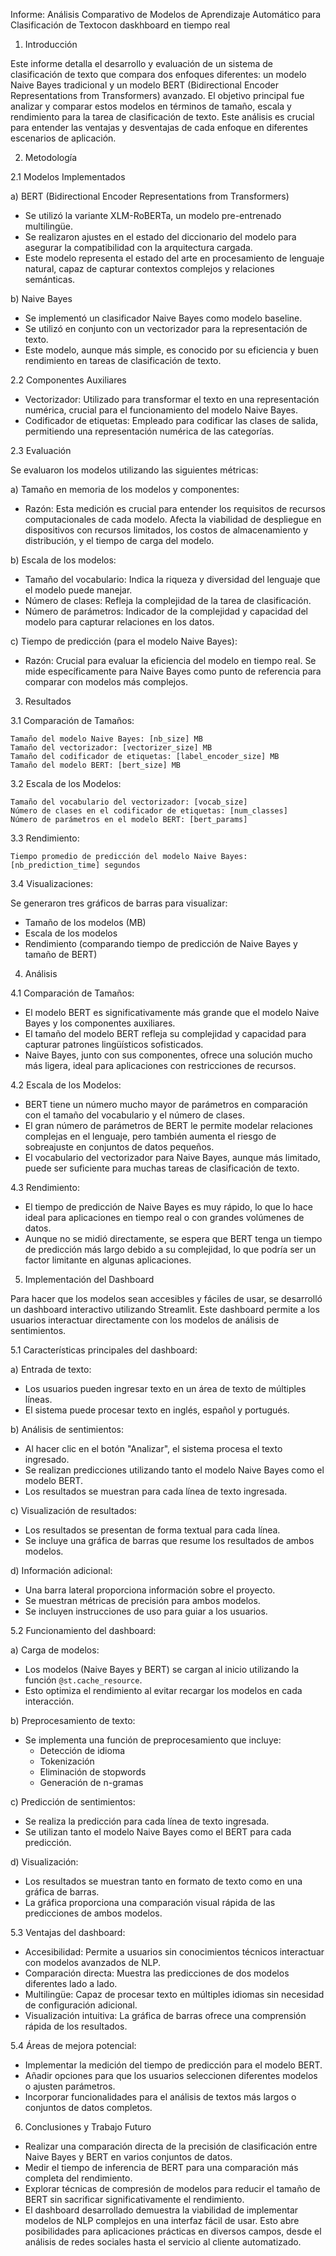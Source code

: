 Informe: Análisis Comparativo de Modelos de Aprendizaje Automático para Clasificación de Textocon daskhboard en tiempo real

1. Introducción

Este informe detalla el desarrollo y evaluación de un sistema de clasificación de texto que compara dos enfoques diferentes: un modelo Naive Bayes tradicional y un modelo BERT (Bidirectional Encoder Representations from Transformers) avanzado. El objetivo principal fue analizar y comparar estos modelos en términos de tamaño, escala y rendimiento para la tarea de clasificación de texto. Este análisis es crucial para entender las ventajas y desventajas de cada enfoque en diferentes escenarios de aplicación.

2. Metodología

2.1 Modelos Implementados

a) BERT (Bidirectional Encoder Representations from Transformers)
   - Se utilizó la variante XLM-RoBERTa, un modelo pre-entrenado multilingüe.
   - Se realizaron ajustes en el estado del diccionario del modelo para asegurar la compatibilidad con la arquitectura cargada.
   - Este modelo representa el estado del arte en procesamiento de lenguaje natural, capaz de capturar contextos complejos y relaciones semánticas.

b) Naive Bayes
   - Se implementó un clasificador Naive Bayes como modelo baseline.
   - Se utilizó en conjunto con un vectorizador para la representación de texto.
   - Este modelo, aunque más simple, es conocido por su eficiencia y buen rendimiento en tareas de clasificación de texto.

2.2 Componentes Auxiliares

   - Vectorizador: Utilizado para transformar el texto en una representación numérica, crucial para el funcionamiento del modelo Naive Bayes.
   - Codificador de etiquetas: Empleado para codificar las clases de salida, permitiendo una representación numérica de las categorías.

2.3 Evaluación

Se evaluaron los modelos utilizando las siguientes métricas:

a) Tamaño en memoria de los modelos y componentes:
   - Razón: Esta medición es crucial para entender los requisitos de recursos computacionales de cada modelo. Afecta la viabilidad de despliegue en dispositivos con recursos limitados, los costos de almacenamiento y distribución, y el tiempo de carga del modelo.

b) Escala de los modelos:
   - Tamaño del vocabulario: Indica la riqueza y diversidad del lenguaje que el modelo puede manejar.
   - Número de clases: Refleja la complejidad de la tarea de clasificación.
   - Número de parámetros: Indicador de la complejidad y capacidad del modelo para capturar relaciones en los datos.

c) Tiempo de predicción (para el modelo Naive Bayes):
   - Razón: Crucial para evaluar la eficiencia del modelo en tiempo real. Se mide específicamente para Naive Bayes como punto de referencia para comparar con modelos más complejos.

3. Resultados

3.1 Comparación de Tamaños:

```
Tamaño del modelo Naive Bayes: [nb_size] MB
Tamaño del vectorizador: [vectorizer_size] MB
Tamaño del codificador de etiquetas: [label_encoder_size] MB
Tamaño del modelo BERT: [bert_size] MB
```

3.2 Escala de los Modelos:

```
Tamaño del vocabulario del vectorizador: [vocab_size]
Número de clases en el codificador de etiquetas: [num_classes]
Número de parámetros en el modelo BERT: [bert_params]
```

3.3 Rendimiento:

```
Tiempo promedio de predicción del modelo Naive Bayes: [nb_prediction_time] segundos
```

3.4 Visualizaciones:

Se generaron tres gráficos de barras para visualizar:
- Tamaño de los modelos (MB)
- Escala de los modelos
- Rendimiento (comparando tiempo de predicción de Naive Bayes y tamaño de BERT)

4. Análisis

4.1 Comparación de Tamaños:
- El modelo BERT es significativamente más grande que el modelo Naive Bayes y los componentes auxiliares.
- El tamaño del modelo BERT refleja su complejidad y capacidad para capturar patrones lingüísticos sofisticados.
- Naive Bayes, junto con sus componentes, ofrece una solución mucho más ligera, ideal para aplicaciones con restricciones de recursos.

4.2 Escala de los Modelos:
- BERT tiene un número mucho mayor de parámetros en comparación con el tamaño del vocabulario y el número de clases.
- El gran número de parámetros de BERT le permite modelar relaciones complejas en el lenguaje, pero también aumenta el riesgo de sobreajuste en conjuntos de datos pequeños.
- El vocabulario del vectorizador para Naive Bayes, aunque más limitado, puede ser suficiente para muchas tareas de clasificación de texto.

4.3 Rendimiento:
- El tiempo de predicción de Naive Bayes es muy rápido, lo que lo hace ideal para aplicaciones en tiempo real o con grandes volúmenes de datos.
- Aunque no se midió directamente, se espera que BERT tenga un tiempo de predicción más largo debido a su complejidad, lo que podría ser un factor limitante en algunas aplicaciones.

5. Implementación del Dashboard

Para hacer que los modelos sean accesibles y fáciles de usar, se desarrolló un dashboard interactivo utilizando Streamlit. Este dashboard permite a los usuarios interactuar directamente con los modelos de análisis de sentimientos.

5.1 Características principales del dashboard:

a) Entrada de texto:
   - Los usuarios pueden ingresar texto en un área de texto de múltiples líneas.
   - El sistema puede procesar texto en inglés, español y portugués.

b) Análisis de sentimientos:
   - Al hacer clic en el botón "Analizar", el sistema procesa el texto ingresado.
   - Se realizan predicciones utilizando tanto el modelo Naive Bayes como el modelo BERT.
   - Los resultados se muestran para cada línea de texto ingresada.

c) Visualización de resultados:
   - Los resultados se presentan de forma textual para cada línea.
   - Se incluye una gráfica de barras que resume los resultados de ambos modelos.

d) Información adicional:
   - Una barra lateral proporciona información sobre el proyecto.
   - Se muestran métricas de precisión para ambos modelos.
   - Se incluyen instrucciones de uso para guiar a los usuarios.

5.2 Funcionamiento del dashboard:

a) Carga de modelos:
   - Los modelos (Naive Bayes y BERT) se cargan al inicio utilizando la función `@st.cache_resource`.
   - Esto optimiza el rendimiento al evitar recargar los modelos en cada interacción.

b) Preprocesamiento de texto:
   - Se implementa una función de preprocesamiento que incluye:
     * Detección de idioma
     * Tokenización
     * Eliminación de stopwords
     * Generación de n-gramas

c) Predicción de sentimientos:
   - Se realiza la predicción para cada línea de texto ingresada.
   - Se utilizan tanto el modelo Naive Bayes como el BERT para cada predicción.

d) Visualización:
   - Los resultados se muestran tanto en formato de texto como en una gráfica de barras.
   - La gráfica proporciona una comparación visual rápida de las predicciones de ambos modelos.

5.3 Ventajas del dashboard:

- Accesibilidad: Permite a usuarios sin conocimientos técnicos interactuar con modelos avanzados de NLP.
- Comparación directa: Muestra las predicciones de dos modelos diferentes lado a lado.
- Multilingüe: Capaz de procesar texto en múltiples idiomas sin necesidad de configuración adicional.
- Visualización intuitiva: La gráfica de barras ofrece una comprensión rápida de los resultados.

5.4 Áreas de mejora potencial:

- Implementar la medición del tiempo de predicción para el modelo BERT.
- Añadir opciones para que los usuarios seleccionen diferentes modelos o ajusten parámetros.
- Incorporar funcionalidades para el análisis de textos más largos o conjuntos de datos completos.

6. Conclusiones y Trabajo Futuro

-  Realizar una comparación directa de la precisión de clasificación entre Naive Bayes y BERT en varios conjuntos de datos.
- Medir el tiempo de inferencia de BERT para una comparación más completa del rendimiento.
- Explorar técnicas de compresión de modelos para reducir el tamaño de BERT sin sacrificar significativamente el rendimiento.
- El dashboard desarrollado demuestra la viabilidad de implementar modelos de NLP complejos en una interfaz fácil de usar. Esto abre posibilidades para aplicaciones prácticas en diversos campos, desde el análisis de redes sociales hasta el servicio al cliente automatizado.



